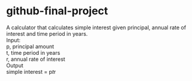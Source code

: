 # github-final-project

A calculator that calculates simple interest given principal, annual rate of interest and time period in years. <br>
Input: <br>
    p, principal amount <br>
    t, time period in years <br>
    r, annual rate of interest <br>
Output <br>
    simple interest = p*t*r <br>

